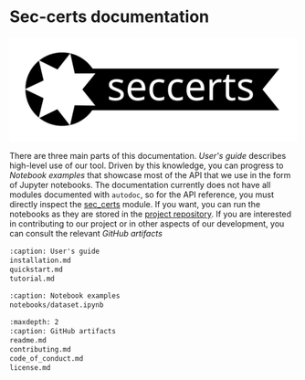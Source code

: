 # Sec-certs documentation

![](_static/logo.svg)

There are three main parts of this documentation. *User's guide* describes high-level use of our tool. Driven by this knowledge, you can progress to *Notebook examples* that showcase most of the API that we use in the form of Jupyter notebooks. The documentation currently does not have all modules documented with `autodoc`, so for the API reference, you must directly inspect the [sec_certs](https://github.com/crocs-muni/sec-certs/tree/main/sec_certs) module. If you want, you can run the notebooks as they are stored in the [project repository](https://github.com/crocs-muni/sec-certs/tree/main/notebooks). If you are interested in contributing to our project or in other aspects of our development, you can consult the relevant *GitHub artifacts*

```{toctree}
:caption: User's guide
installation.md
quickstart.md
tutorial.md
```

```{toctree}
:caption: Notebook examples
notebooks/dataset.ipynb
```

```{toctree}
:maxdepth: 2
:caption: GitHub artifacts
readme.md
contributing.md
code_of_conduct.md
license.md
```